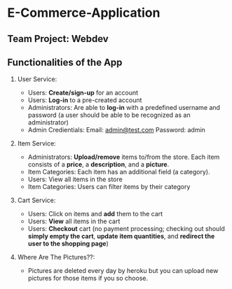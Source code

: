 # E-Commerce-Application
## Team Project: Webdev

## Functionalities of the App

1. User Service:
     - Users: **Create/sign-up** for an account 
     - Users: **Log-in** to a pre-created account 
     - Administrators: Are able to **log-in** with a predefined username and password (a user should be able to be recognized as an administrator) 
     - Admin Credientials: Email: admin@test.com Password: admin

2. Item Service:
     - Administrators: **Upload/remove** items to/from the store. Each item consists of a **price**, a **description**, and a **picture**.  
     - Item Categories: Each item has an additional field (a category).   
     - Users: View all items in the store  
     - Item Categories: Users can filter items by their category  

3. Cart Service:
   - Users: Click on items and **add** them to the cart 
   - Users: **View** all items in the cart 
   - Users: **Checkout** cart (no payment processing; checking out should **simply empty the cart**, **update item quantities**, and **redirect the user to the shopping page**) 
4. Where Are The Pictures??:
   - Pictures are deleted every day by heroku but you can upload new pictures for those items if you so choose.
